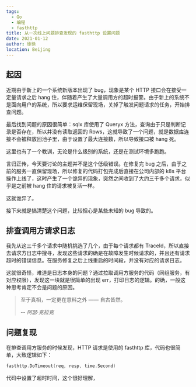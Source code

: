 ```yaml
---
tags: 
  - Go
  - 编程
  - fasthttp
title: 从一次线上问题排查发现的 fasthttp 设置问题
date: 2021-01-12
author: 徐徐
location: Beijing 
---
```


## 起因
近期由于新上的一个系统新版本出现了 bug，现象是某个 HTTP 接口会在接受一定量请求之后 hang 住，伴随着产生了大量调用方的超时报警。由于新上的系统不是面向用户的系统，所以要求运维保留现场，关掉了触发问题请求的任务，开始排查问题。

最后找到问题的原因很简单：sqlx 库使用了 Queryx 方法，查询由于只是判断记录是否存在，所以并没有读取返回的 Rows，这就导致了一个问题，就是数据库连接不会被释放回池子里，由于设置了最大连接数，所以导致接口被 hang 死。

这里也有了一个教训，无论是什么级别的系统，还是在测试环境多跑跑。

言归正传，今天要讨论的主题并不是这个低级错误。在修复完 bug 之后，由于之前的服务一直保留现场，所以修复的代码打包完成后直接在公司内部的 k8s 平台操作上线了，这时产生了一个诡异的现象，突然之间收到了大约三千多个请求，似乎是之前被 hang 住的请求被复活一样。

这就诡异了。

接下来就是搞清楚这个问题，比较担心是某些未知的 bug 导致的。

## 排查调用方请求日志

我先从这三千多个请求中随机挑选了几个，由于每个请求都有 TraceId，所以直接去请求方日志中搜寻，发现这些请求的确是在故障发生时候请求的，并且还有请求超时的错误信息。在服务修复之后上线重启的时间段，并没有对应的请求日志。

这就很奇怪，难道是日志本身的问题？通过拉取调用方服务的代码（同组服务，有对应权限），发现这一块就是很简单的出现 err，打印日志的逻辑。的确，一般这种思考肯定不会是问题的原因。

> 至于真相，一定更在意料之外 —— 自古皆然。
>
> -- <cite>阿瑟·克拉克</cite>

## 问题复现

在排查调用方服务的时候发现，HTTP 请求是使用的 fasthttp 库，代码也很简单，大致逻辑如下：

```go
fasthttp.DoTimeout(req, resp, time.Second)
```

代码中设置了超时时间，这个很好理解，